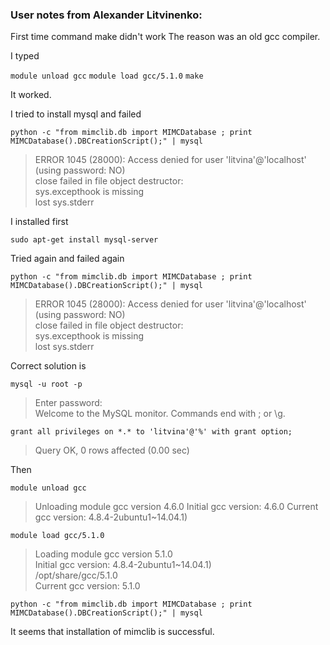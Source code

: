 ### User notes from Alexander Litvinenko:

First time command make didn't work The reason was an old gcc compiler. 

I typed

`module unload gcc`
`module load gcc/5.1.0`
`make`

It worked.

I tried to install mysql and failed

`python -c "from mimclib.db import MIMCDatabase ; print MIMCDatabase().DBCreationScript();" | mysql`

>ERROR 1045 (28000): Access denied for user 'litvina'@'localhost' (using password: NO) <br />
>close failed in file object destructor: <br />
>sys.excepthook is missing <br />
>lost sys.stderr 

I installed first

`sudo apt-get install mysql-server`

Tried again and failed again

`python -c "from mimclib.db import MIMCDatabase ; print MIMCDatabase().DBCreationScript();" | mysql`

>ERROR 1045 (28000): Access denied for user 'litvina'@'localhost' (using password: NO) <br />
>close failed in file object destructor: <br />
>sys.excepthook is missing <br />
>lost sys.stderr 

Correct solution is

`mysql -u root -p`

>Enter password: <br />
>Welcome to the MySQL monitor.  Commands end with ; or \g.


`grant all privileges on *.* to 'litvina'@'%' with grant option;`

>Query OK, 0 rows affected (0.00 sec)



Then

`module unload gcc`

>Unloading module gcc version 4.6.0
>Initial gcc version: 4.6.0
>Current gcc version: 4.8.4-2ubuntu1~14.04.1)

`module load gcc/5.1.0`

>Loading module gcc version 5.1.0 <br />
>Initial gcc version: 4.8.4-2ubuntu1~14.04.1) <br />
>/opt/share/gcc/5.1.0 <br />
>Current gcc version: 5.1.0 <br />

`python -c "from mimclib.db import MIMCDatabase ; print MIMCDatabase().DBCreationScript();" | mysql`

It seems that installation of mimclib is successful.

